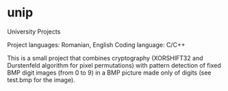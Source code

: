 # unip

University Projects

Project languages: Romanian, English
Coding language: C/C++


  This is a small project that combines cryptography (XORSHIFT32 and Durstenfeld algorithm for pixel permutations) 
with pattern detection of fixed BMP digit images (from 0 to 9) in a BMP picture made only of digits (see test.bmp for the image).
